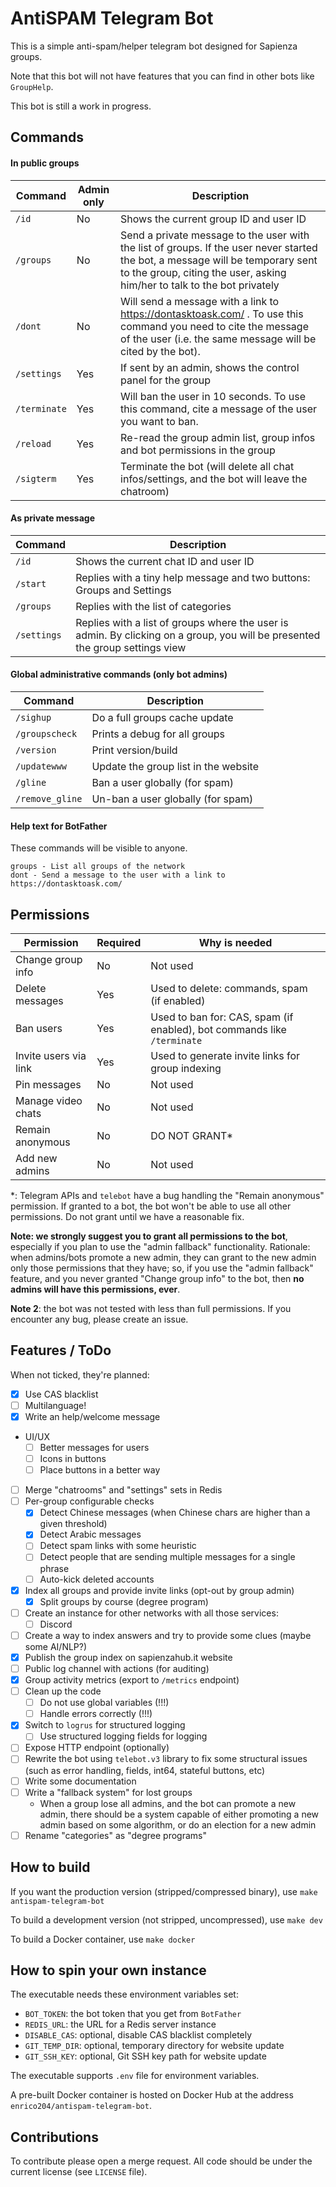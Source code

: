# AntiSPAM Telegram Bot

This is a simple anti-spam/helper telegram bot designed for Sapienza groups.

Note that this bot will not have features that you can find in other bots like `GroupHelp`.

This bot is still a work in progress.

## Commands

#### In public groups

| Command | Admin only | Description |
| ----- | ----- | ----- |
| `/id` | No | Shows the current group ID and user ID |
| `/groups` | No | Send a private message to the user with the list of groups. If the user never started the bot, a message will be temporary sent to the group, citing the user, asking him/her to talk to the bot privately |
| `/dont` | No | Will send a message with a link to https://dontasktoask.com/ . To use this command you need to cite the message of the user (i.e. the same message will be cited by the bot). |
| `/settings` | Yes | If sent by an admin, shows the control panel for the group |
| `/terminate` | Yes | Will ban the user in 10 seconds. To use this command, cite a message of the user you want to ban. |
| `/reload` | Yes | Re-read the group admin list, group infos and bot permissions in the group |
| `/sigterm` | Yes | Terminate the bot (will delete all chat infos/settings, and the bot will leave the chatroom) |

#### As private message

| Command | Description |
| ----- | ----- |
| `/id` | Shows the current chat ID and user ID |
| `/start` | Replies with a tiny help message and two buttons: Groups and Settings |
| `/groups` | Replies with the list of categories |
| `/settings` | Replies with a list of groups where the user is admin. By clicking on a group, you will be presented the group settings view |

#### Global administrative commands (only bot admins)

| Command | Description |
| ----- | ----- |
| `/sighup` | Do a full groups cache update |
| `/groupscheck` | Prints a debug for all groups |
| `/version` | Print version/build |
| `/updatewww` | Update the group list in the website |
| `/gline` | Ban a user globally (for spam) |
| `/remove_gline` | Un-ban a user globally (for spam) |

#### Help text for BotFather

These commands will be visible to anyone.

```
groups - List all groups of the network
dont - Send a message to the user with a link to https://dontasktoask.com/
```


## Permissions

| Permission | Required | Why is needed |
| ----- | ----- | ----- |
| Change group info | No | Not used |
| Delete messages | Yes | Used to delete: commands, spam (if enabled) |
| Ban users | Yes | Used to ban for: CAS, spam (if enabled), bot commands like `/terminate` |
| Invite users via link | Yes | Used to generate invite links for group indexing |
| Pin messages | No | Not used |
| Manage video chats | No | Not used |
| Remain anonymous | No | DO NOT GRANT* |
| Add new admins | No | Not used |

*: Telegram APIs and `telebot` have a bug handling the "Remain anonymous" permission. If granted to a bot, the bot won't
be able to use all other permissions. Do not grant until we have a reasonable fix.

**Note: we strongly suggest you to grant all permissions to the bot**, especially if you plan to use the "admin fallback"
functionality. Rationale: when admins/bots promote a new admin, they can grant to the new admin only those permissions
that they have; so, if you use the "admin fallback" feature, and you never granted "Change group info" to the bot, then
**no admins will have this permissions, ever**.

**Note 2**: the bot was not tested with less than full permissions. If you encounter any bug, please create an issue.

## Features / ToDo

When not ticked, they're planned:

* [X] Use CAS blacklist
* [ ] Multilanguage!
* [X] Write an help/welcome message
* UI/UX
  * [ ] Better messages for users
  * [ ] Icons in buttons
  * [ ] Place buttons in a better way
* [ ] Merge "chatrooms" and "settings" sets in Redis
* [ ] Per-group configurable checks
  * [x] Detect Chinese messages (when Chinese chars are higher than a given
    threshold)
  * [X] Detect Arabic messages
  * [ ] Detect spam links with some heuristic
  * [ ] Detect people that are sending multiple messages for a single phrase
  * [ ] Auto-kick deleted accounts
* [x] Index all groups and provide invite links (opt-out by group admin)
  * [X] Split groups by course (degree program)
* [ ] Create an instance for other networks with all those services:
  * [ ] Discord
* [ ] Create a way to index answers and try to provide some clues (maybe some
  AI/NLP?)
* [X] Publish the group index on sapienzahub.it website
* [ ] Public log channel with actions (for auditing)
* [X] Group activity metrics (export to `/metrics` endpoint)
* [ ] Clean up the code
  * [ ] Do not use global variables (!!!)
  * [ ] Handle errors correctly (!!!)
* [x] Switch to `logrus` for structured logging
  * [ ] Use structured logging fields for logging
* [ ] Expose HTTP endpoint (optionally)
* [ ] Rewrite the bot using `telebot.v3` library to fix some structural issues
  (such as error handling, fields, int64, stateful buttons, etc)
* [ ] Write some documentation
* [ ] Write a "fallback system" for lost groups
  * When a group lose all admins, and the bot can promote a new admin, there
    should be a system capable of either promoting a new admin based on some
    algorithm, or do an election for a new admin
* [ ] Rename "categories" as "degree programs"

## How to build

If you want the production version (stripped/compressed binary), use `make antispam-telegram-bot`

To build a development version (not stripped, uncompressed), use `make dev`

To build a Docker container, use `make docker`

## How to spin your own instance

The executable needs these environment variables set:

* `BOT_TOKEN`: the bot token that you get from `BotFather`
* `REDIS_URL`: the URL for a Redis server instance
* `DISABLE_CAS`: optional, disable CAS blacklist completely
* `GIT_TEMP_DIR`: optional, temporary directory for website update
* `GIT_SSH_KEY`: optional, Git SSH key path for website update

The executable supports `.env` file for environment variables.

A pre-built Docker container is hosted on Docker Hub at the address `enrico204/antispam-telegram-bot`.

## Contributions

To contribute please open a merge request. All code should be under the current license
(see `LICENSE` file).